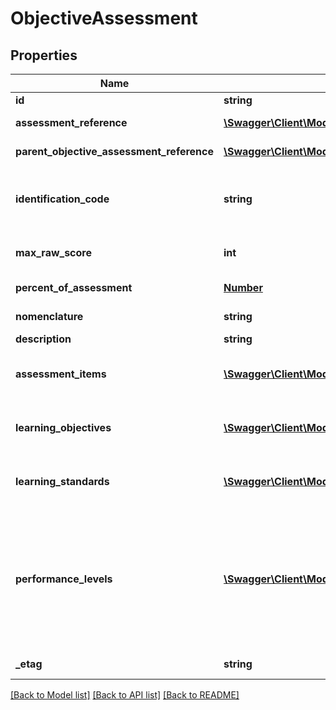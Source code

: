 # ObjectiveAssessment

## Properties
Name | Type | Description | Notes
------------ | ------------- | ------------- | -------------
**id** | **string** | The unique identifier of the resource. | [optional] 
**assessment_reference** | [**\Swagger\Client\Model\AssessmentReference**](AssessmentReference.md) | A reference to the related Assessment resource. | [optional] 
**parent_objective_assessment_reference** | [**\Swagger\Client\Model\ObjectiveAssessmentReference**](ObjectiveAssessmentReference.md) | A reference to the related ObjectiveAssessment resource. | [optional] 
**identification_code** | **string** | A unique number or alphanumeric code assigned to a space, room, site, building, individual, organization, program, or institution by a school, school system, a state, or other agency or entity. | [optional] 
**max_raw_score** | **int** | The maximum raw score achievable across all assessment items that are correct and scored at the maximum. | [optional] 
**percent_of_assessment** | [**Number**](Number.md) | The percentage of the Assessment that tests this objective. | [optional] 
**nomenclature** | **string** | Reflects the common nomenclature for an element. | [optional] 
**description** | **string** | A detailed description of the entity. | [optional] 
**assessment_items** | [**\Swagger\Client\Model\ObjectiveAssessmentAssessmentItem[]**](ObjectiveAssessmentAssessmentItem.md) | An unordered collection of objectiveAssessmentAssessmentItems.  References individual test items, if appropriate. | [optional] 
**learning_objectives** | [**\Swagger\Client\Model\ObjectiveAssessmentLearningObjective[]**](ObjectiveAssessmentLearningObjective.md) | An unordered collection of objectiveAssessmentLearningObjectives.  References the Learning Objective(s) the Objective Assessment tests. | [optional] 
**learning_standards** | [**\Swagger\Client\Model\ObjectiveAssessmentLearningStandard[]**](ObjectiveAssessmentLearningStandard.md) | An unordered collection of objectiveAssessmentLearningStandards.  Learning Standard tested by this objective assessment. | [optional] 
**performance_levels** | [**\Swagger\Client\Model\ObjectiveAssessmentPerformanceLevel[]**](ObjectiveAssessmentPerformanceLevel.md) | An unordered collection of objectiveAssessmentPerformanceLevels.  Definition of the performance levels and the associated cut scores. Three styles are supported:  1. Specification of performance level by minimum and maximum score    2. Specification of performance level by cut score, using only minimum score    3. Specification of performance level without any mapping to scores. | [optional] 
**_etag** | **string** | A unique system-generated value that identifies the version of the resource. | [optional] 

[[Back to Model list]](../README.md#documentation-for-models) [[Back to API list]](../README.md#documentation-for-api-endpoints) [[Back to README]](../README.md)


